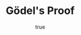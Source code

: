 ---
title: "Gödel's Proof"
bookCover: "/assets/book-covers/gödels-proof.jpg"
slug: "gödels-proof"
bookAuthor: "Ernest Nagel and James R. Newman"
rating: 10
done: false
tags: []
summary: false
detailedNotes: false
amazonLink: ""
author:
  name: Rico Trebeljahr
  picture: "/assets/blog/profile.jpeg"
---